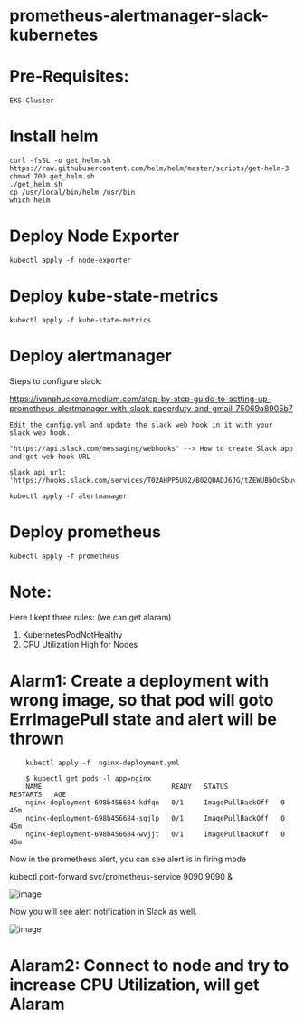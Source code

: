 # prometheus-alertmanager-slack-kubernetes

# Pre-Requisites:
    EKS-Cluster
    
# Install helm 
    curl -fsSL -o get_helm.sh https://raw.githubusercontent.com/helm/helm/master/scripts/get-helm-3
    chmod 700 get_helm.sh
    ./get_helm.sh
    cp /usr/local/bin/helm /usr/bin
    which helm
    
# Deploy Node Exporter 
    kubectl apply -f node-exporter
# Deploy kube-state-metrics
    kubectl apply -f kube-state-metrics
# Deploy alertmanager

Steps to configure slack:

https://ivanahuckova.medium.com/step-by-step-guide-to-setting-up-prometheus-alertmanager-with-slack-pagerduty-and-gmail-75069a8905b7

    Edit the config.yml and update the slack web hook in it with your slack web hook.
    
    "https://api.slack.com/messaging/webhooks" --> How to create Slack app and get web hook URL
    
    slack_api_url: 'https://hooks.slack.com/services/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'

    kubectl apply -f alertmanager
# Deploy prometheus
    kubectl apply -f prometheus
# Note:
  Here I kept three rules: (we can get alaram)
  1. KubernetesPodNotHealthy
  2. CPU Utilization High for Nodes

# Alarm1: Create a deployment with wrong image, so that pod will goto ErrImagePull state and alert will be thrown

        kubectl apply -f  nginx-deployment.yml

        $ kubectl get pods -l app=nginx
        NAME                                READY   STATUS             RESTARTS   AGE
        nginx-deployment-698b456684-kdfqn   0/1     ImagePullBackOff   0          45m
        nginx-deployment-698b456684-sqjlp   0/1     ImagePullBackOff   0          45m
        nginx-deployment-698b456684-wvjjt   0/1     ImagePullBackOff   0          45m

Now in the prometheus alert, you can see alert is in firing mode

kubectl port-forward svc/prometheus-service   9090:9090 &

![image](https://user-images.githubusercontent.com/74225291/224524435-49a06316-f7c2-4307-bf16-d92a7a4dc30a.png)


Now you will see alert notification in Slack as well.

![image](https://user-images.githubusercontent.com/74225291/224524403-e6b55e7c-7dc6-4fee-a58f-8c886e305db1.png)

# Alaram2: Connect to node and try to increase CPU Utilization, will get Alaram
